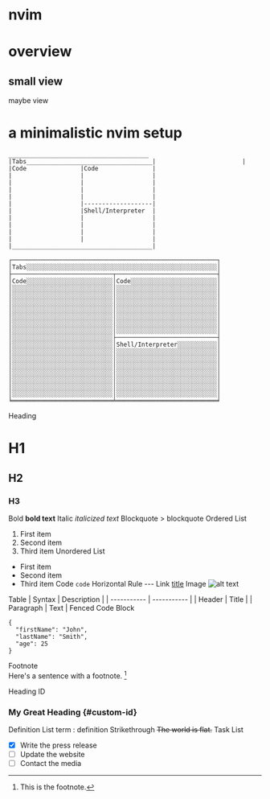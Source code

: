 # nvim
overview
========
small view
----------
maybe view

a minimalistic nvim setup
=========================
 ```
 _______________________________________ 
|Tabs___________________________________|                        |
|Code               |Code               |
|                   |                   |
|                   |                   |
|                   |                   |
|                   |                   |
|                   |-------------------|
|                   |Shell/Interpreter  |
|                   |                   |
|                   |                   |
|                   |                   |
|                   |                   |
|_______________________________________|

┌─────────────────────────────────────────────────────────┐
│Tabs░░░░░░░░░░░░░░░░░░░░░░░░░░░░░░░░░░░░░░░░░░░░░░░░░░░░░│
├────────────────────────────┬────────────────────────────┤
│Code░░░░░░░░░░░░░░░░░░░░░░░░│Code░░░░░░░░░░░░░░░░░░░░░░░░│
│░░░░░░░░░░░░░░░░░░░░░░░░░░░░│░░░░░░░░░░░░░░░░░░░░░░░░░░░░│
│░░░░░░░░░░░░░░░░░░░░░░░░░░░░│░░░░░░░░░░░░░░░░░░░░░░░░░░░░│
│░░░░░░░░░░░░░░░░░░░░░░░░░░░░│░░░░░░░░░░░░░░░░░░░░░░░░░░░░│
│░░░░░░░░░░░░░░░░░░░░░░░░░░░░│░░░░░░░░░░░░░░░░░░░░░░░░░░░░│
│░░░░░░░░░░░░░░░░░░░░░░░░░░░░│░░░░░░░░░░░░░░░░░░░░░░░░░░░░│
│░░░░░░░░░░░░░░░░░░░░░░░░░░░░│░░░░░░░░░░░░░░░░░░░░░░░░░░░░│
│░░░░░░░░░░░░░░░░░░░░░░░░░░░░│░░░░░░░░░░░░░░░░░░░░░░░░░░░░│
│░░░░░░░░░░░░░░░░░░░░░░░░░░░░├────────────────────────────┤
│░░░░░░░░░░░░░░░░░░░░░░░░░░░░│Shell/Interpreter░░░░░░░░░░░│
│░░░░░░░░░░░░░░░░░░░░░░░░░░░░│░░░░░░░░░░░░░░░░░░░░░░░░░░░░│
│░░░░░░░░░░░░░░░░░░░░░░░░░░░░│░░░░░░░░░░░░░░░░░░░░░░░░░░░░│
│░░░░░░░░░░░░░░░░░░░░░░░░░░░░│░░░░░░░░░░░░░░░░░░░░░░░░░░░░│
│░░░░░░░░░░░░░░░░░░░░░░░░░░░░│░░░░░░░░░░░░░░░░░░░░░░░░░░░░│
│░░░░░░░░░░░░░░░░░░░░░░░░░░░░│░░░░░░░░░░░░░░░░░░░░░░░░░░░░│
│░░░░░░░░░░░░░░░░░░░░░░░░░░░░│░░░░░░░░░░░░░░░░░░░░░░░░░░░░│
│░░░░░░░░░░░░░░░░░░░░░░░░░░░░│░░░░░░░░░░░░░░░░░░░░░░░░░░░░│
╘════════════════════════════╧════════════════════════════╛

```
Heading
  # H1
  ## H2
  ### H3
Bold	**bold text**
Italic	*italicized text*
Blockquote	> blockquote
Ordered List
  1. First item
  2. Second item
  3. Third item
Unordered List	
  - First item
  - Second item
  - Third item
Code	`code`
Horizontal Rule	---
Link	[title](https://www.example.com)
Image	![alt text](image.jpg)

Table
  | Syntax | Description |
  | ----------- | ----------- |
  | Header | Title |
  | Paragraph | Text |
Fenced Code Block
  ```
  {
    "firstName": "John",
    "lastName": "Smith",
    "age": 25
  }
  ```
Footnote	
  Here's a sentence with a footnote. [^1]
  [^1]: This is the footnote.

Heading ID
  ### My Great Heading {#custom-id}
Definition List
  term
  : definition
Strikethrough	~~The world is flat.~~
Task List
  - [x] Write the press release
  - [ ] Update the website
  - [ ] Contact the media 
